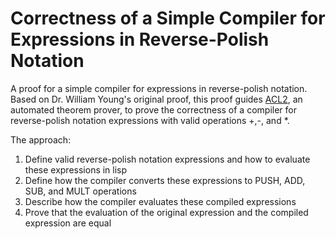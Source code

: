 # Correctness of a Simple Compiler for Expressions in Reverse-Polish Notation

A proof for a simple compiler for expressions in reverse-polish notation. Based on Dr. William Young's original proof, this proof guides <a href="http://www.cs.utexas.edu/users/moore/acl2/">ACL2</a>, an automated theorem prover, to prove the correctness of a compiler for reverse-polish notation expressions with valid operations +,-, and *.

The approach: 

<ol>
  <li> Define valid reverse-polish notation expressions and how to evaluate these expressions in lisp </li>
  <li> Define how the compiler converts these expressions to PUSH, ADD, SUB, and MULT operations  </li>
  <li> Describe how the compiler evaluates these compiled expressions </li>
  <li> Prove that the evaluation of the original expression and the compiled expression are equal </li>
  
</ol>
